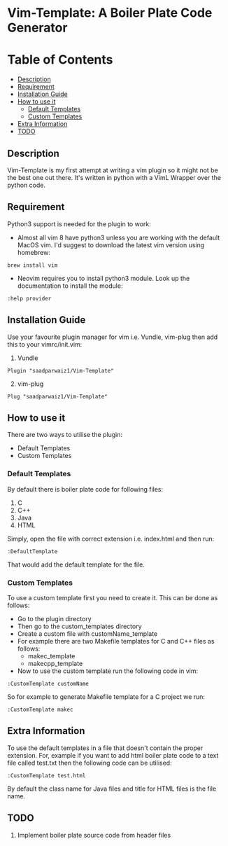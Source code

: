 # Vim-Template: A Boiler Plate Code Generator

Table of Contents
=================

* [Description](#description)
* [Requirement](#requirement)
* [Installation Guide](#installation)
* [How to use it](#how-to-use-it)
    * [Default Templates](#default-templates)
    * [Custom Templates](#custom-templates)
* [Extra Information](#extra-information)
* [TODO](#todo)

## Description
Vim-Template is my first attempt at writing a vim plugin so it might not be the best one out there. It's written
in python with a VimL Wrapper over the python code.

## Requirement
Python3 support is needed for the plugin to work:
* Almost all vim 8 have python3 unless you are working with the default MacOS vim. I'd suggest to download the latest vim version using homebrew:
```
brew install vim
```
* Neovim requires you to install python3 module. Look up the documentation to install the module:
```
:help provider
```

## Installation Guide
Use your favourite plugin manager for vim i.e. Vundle, vim-plug  then add this to your vimrc/init.vim:
1. Vundle
```
Plugin "saadparwaiz1/Vim-Template"
```
2. vim-plug
```
Plug "saadparwaiz1/Vim-Template"
```

## How to use it
There are two ways to utilise the plugin:
* Default Templates
* Custom Templates

### Default Templates
By default there is boiler plate code for following files:
1. C
2. C++
3. Java
4. HTML

Simply, open the file with correct extension i.e. index.html and then run:
```
:DefaultTemplate
```
That would add the default template for the file.

### Custom Templates
To use a custom template first you need to create it. This can be done as follows:
- Go to the plugin directory
- Then go to the custom_templates directory
- Create a custom file with customName_template
- For example there are two Makefile templates for C and C++ files as follows:
    - makec_template
    - makecpp_template
- Now to use the custom template run the following code in vim:
```
:CustomTemplate customName
```
So for example to generate Makefile template for a C project we run:
```
:CustomTemplate makec
```

## Extra Information
To use the default templates in a file that doesn't contain the proper extension. For, example if you want to add html boiler plate code to a text file called
test.txt then the following code can be utilised:
```
:CustomTemplate test.html
```
By default the class name for Java files and title for HTML files is the file name.


## TODO
1. Implement boiler plate source code from header files

